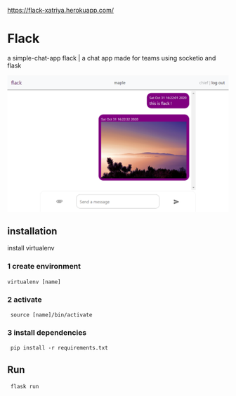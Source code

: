 https://flack-xatriya.herokuapp.com/

# Flack
a simple-chat-app
flack | a chat app made for teams using socketio and flask

![alt text](/static/image.png)

## installation

install virtualenv

### 1 create environment 
    
    virtualenv [name]
    
### 2 activate
    
     source [name]/bin/activate
     
### 3 install dependencies

     pip install -r requirements.txt
     
## Run 

     flask run
     
